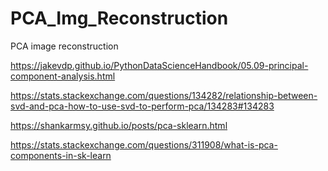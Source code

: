 # PCA_Img_Reconstruction
PCA image reconstruction

https://jakevdp.github.io/PythonDataScienceHandbook/05.09-principal-component-analysis.html

https://stats.stackexchange.com/questions/134282/relationship-between-svd-and-pca-how-to-use-svd-to-perform-pca/134283#134283

https://shankarmsy.github.io/posts/pca-sklearn.html

https://stats.stackexchange.com/questions/311908/what-is-pca-components-in-sk-learn
